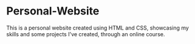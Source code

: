 # Personal-Website
This is a personal website created using HTML and CSS, showcasing my skills and some projects I've created, through an online course. 
